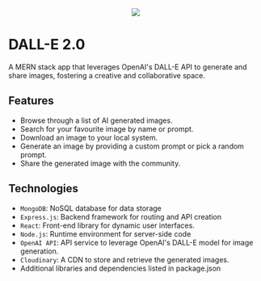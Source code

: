 <p align="center">
    <image src="images/cover.png">
</p>

# DALL-E 2.0

A MERN stack app that leverages OpenAI's DALL-E API to generate and share images, fostering a creative and collaborative space.

## Features

- Browse through a list of AI generated images.
- Search for your favourite image by name or prompt.
- Download an image to your local system.
- Generate an image by providing a custom prompt or pick a random prompt.
- Share the generated image with the community.

## Technologies

- `MongoDB`: NoSQL database for data storage
- `Express.js`: Backend framework for routing and API creation
- `React`: Front-end library for dynamic user interfaces.
- `Node.js`: Runtime environment for server-side code
- `OpenAI API`: API service to leverage OpenAI's DALL-E model for image generation.
- `Cloudinary`: A CDN to store and retrieve the generated images.
-  Additional libraries and dependencies listed in package.json
